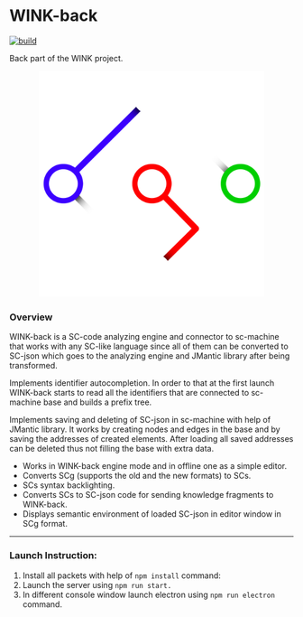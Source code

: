 # WINK-back

[![build](https://github.com/artrayme/WINK-back/actions/workflows/build.yml/badge.svg)](https://github.com/artrayme/WINK-back/actions/workflows/build.yml)

Back part of the WINK project. 

<p align="center">
<img src="docs/logo.png" alt="drawing" width="400"/>
</p>

### Overview
WINK-back is a SC-code analyzing engine and connector to sc-machine that works with any SC-like language since all of them can be converted to SC-json which goes to the analyzing engine and JMantic library after being transformed.

Implements identifier autocompletion. In order to that at the first launch WINK-back starts to read all the identifiers that are connected to sc-machine base and builds a prefix tree. 

Implements saving and deleting of SC-json in sc-machine with help of JMantic library. It works by creating nodes and edges in the base and by saving the addresses of created elements. After loading all saved addresses can be deleted thus not filling the base with extra data.
- Works in WINK-back engine mode and in offline one as a simple editor. 
- Converts SCg (supports the old and the new formats) to SCs.
- SCs syntax backlighting.
- Сonverts SCs to SC-json code for sending knowledge fragments to WINK-back.
- Displays semantic environment of loaded SC-json in editor window in SCg format. 
&ensp;
****

### Launch Instruction: 
1. Install all packets with help of ```npm install``` command: 
2. Launch the server using ```npm run start. ```
3. In different console window launch electron using ```npm run electron``` command.

